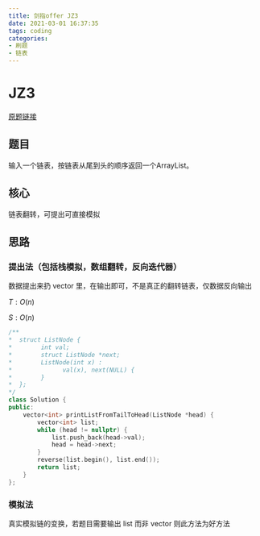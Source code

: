 ```yaml
---
title: 剑指offer JZ3
date: 2021-03-01 16:37:35
tags: coding
categories:
- 刷题
- 链表
---
```


# JZ3

[原题链接](nowcoder.com/practice/d0267f7f55b3412ba93bd35cfa8e8035)

## 题目

输入一个链表，按链表从尾到头的顺序返回一个ArrayList。

## 核心

链表翻转，可提出可直接模拟

## 思路

### 提出法（包括栈模拟，数组翻转，反向迭代器）

数据提出来扔 vector 里，在输出即可，不是真正的翻转链表，仅数据反向输出

$T:O(n)$

$S:O(n)$

```c++
/**
*  struct ListNode {
*        int val;
*        struct ListNode *next;
*        ListNode(int x) :
*              val(x), next(NULL) {
*        }
*  };
*/
class Solution {
public:
    vector<int> printListFromTailToHead(ListNode *head) {
        vector<int> list;
        while (head != nullptr) {
            list.push_back(head->val);
            head = head->next;
        }
        reverse(list.begin(), list.end());
        return list;
    }
};
```

### 模拟法

真实模拟链的变换，若题目需要输出 list 而非 vector 则此方法为好方法

